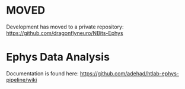 # MOVED

Development has moved to a private repository: https://github.com/dragonflyneuro/NBits-Ephys

# Ephys Data Analysis


Documentation is found here: https://github.com/adehad/htlab-ephys-pipeline/wiki
